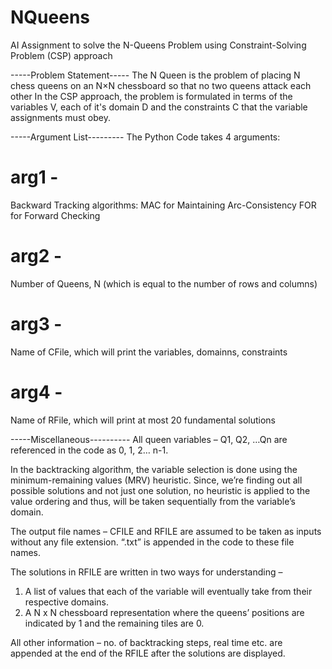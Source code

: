 # NQueens
AI Assignment to solve the N-Queens Problem using Constraint-Solving Problem (CSP) approach

-----Problem Statement-----
The N Queen is the problem of placing N chess queens on an N×N chessboard so that no two queens attack each other
In the CSP approach, the problem is formulated in terms of the variables V, each of it's domain D and the constraints C that the variable assignments must obey.

-----Argument List---------
The Python Code takes 4 arguments:
# arg1 -
Backward Tracking algorithms:
		MAC for Maintaining Arc-Consistency
		FOR for Forward Checking
# arg2 -
Number of Queens, N (which is equal to the number of rows and columns)
# arg3 -
Name of CFile, which will print the variables, domainns, constraints
# arg4 -
Name of RFile, which will print at most 20 fundamental solutions

-----Miscellaneous----------
All queen variables – Q1, Q2, …Qn are referenced in the code as 0, 1, 2… n-1.
 
In the backtracking algorithm, the variable selection is done using the minimum-remaining values (MRV) heuristic. Since, we’re finding out all possible solutions and not just one solution, no heuristic is applied to the value ordering and thus, will be taken sequentially from the variable’s domain.

The output file names – CFILE and RFILE are assumed to be taken as inputs without any file extension. “.txt” is appended in the code to these file names.

The solutions in RFILE are written in two ways for understanding –
1.	A list of values that each of the variable will eventually take from their respective domains.
2.	A N x N chessboard representation where the queens’ positions are indicated by 1 and the remaining tiles are 0.

All other information – no. of backtracking steps, real time etc. are appended at the end of the RFILE after the solutions are displayed.
